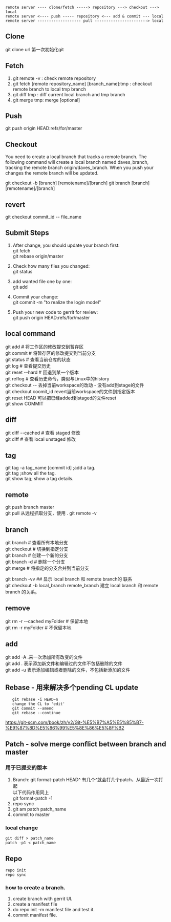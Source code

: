 
```
remote server ---- clone/fetch -----> repository ---> checkout ---> local
remote server <---- push ----- repository <--- add & commit --- local
remote server ------------------- pull -----------------------> local
```

## Clone 
git clone url 第一次初始化git

## Fetch
1. git remote -v : check remote repository
2. git fetch [remote repository_name] [branch_name]:tmp : checkout remote branch to local tmp branch    
3. git diff tmp : diff current local branch and tmp branch
4. git merge tmp: merge [optional]

## Push 
git push origin HEAD:refs/for/master  

## Checkout
You need to create a local branch that tracks a remote branch. The following command will create a local branch named daves_branch, tracking the remote branch origin/daves_branch. When you push your changes the remote branch will be updated.

git checkout -b [branch] [remotename]/[branch] 
git branch [branch] [remotename]/[branch]

## revert
git checkout commit_id -- file_name

## Submit Steps
1. After change, you should update your branch first:  
git fetch  
git rebase origin/master  

2. Check how many files you changed:  
git status  

3. add wanted file one by one:  
git add <wanted file>  

4. Commit your change:  
git commit -m "to realize the login model"  

5. Push your new code to gerrit for review:  
git push origin HEAD:refs/for/master 

## local command 
git add # 将工作区的修改提交到暂存区  
git commit # 将暂存区的修改提交到当前分支  
git status # 查看当前仓库的状态  
git log # 查看提交历史  
git reset --hard # 回退到某一个版本  
git reflog # 查看历史命令，类似与Linux中的history  
git checkout -- <file> 丢掉当前workspace的改动 - 没有add到stage的文件   
git checkout coomit_id <file> revert当前workspace的文件到指定版本  
git reset HEAD <file>可以把已经added到staged的文件reset  
git show COMMIT
 
## diff 
git diff --cached # 查看 staged 修改     
git diff # 查看 local unstaged 修改    

## tag
git tag -a tag_name [commit id] ;add a tag.   
git tag    ;show all the tag.     
git show tag; show a tag details.     

## remote  
git push branch master  
git pull 从远程抓取分支，使用 . 
git remote -v 

## branch  
git branch # 查看所有本地分支  
git checkout <branch> # 切换到指定分支  
git branch <new-branch> # 创建一个新的分支  
git branch -d <branch> # 删除一个分支  
git merge <branch> # 将指定的分支合并到当前分支  

git branch -vv ## 显示 local branch 和 remote branch的 联系  
git checkout -b local_branch remote_branch 建立 local branch 和 remote branch 的关系。
 
## remove  
git rm -r --cached myFolder # 保留本地  
git rm -r myFolder # 不保留本地

## add  
git add -A .来一次添加所有改变的文件  
git add . 表示添加新文件和编辑过的文件不包括删除的文件  
git add -u 表示添加编辑或者删除的文件，不包括新添加的文件  

## Rebase - 用来解决多个pending CL update
```
   git rebase -i HEAD~n
   change the CL to 'edit'
   git commit --amend
   git rebase --continue
```

https://git-scm.com/book/zh/v2/Git-%E5%B7%A5%E5%85%B7-%E9%87%8D%E5%86%99%E5%8E%86%E5%8F%B2

## Patch  - solve merge conflict between branch and master
### 用于已提交的版本
1. Branch: git format-patch HEAD^  有几个^就会打几个patch，从最近一次打起  
   以下代码作用同上  
   git format-patch -1 
2. repo sync  
3. git am patch patch_name  
4. commit to master

### local change
    git diff > patch_name
    patch -p1 < patch_name

## Repo
```
repo init
repo sync
```
### how to create a branch.
1. create branch with gerrit UI.
2. create a manifest file
3. do repo init -m manifest file and test it.
4. commit manifest file.
